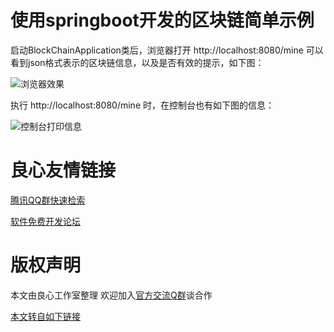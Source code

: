 # 使用springboot开发的区块链简单示例

启动BlockChainApplication类后，浏览器打开 http://localhost:8080/mine
可以看到json格式表示的区块链信息，以及是否有效的提示，如下图：

![浏览器效果](https://gitee.com/uploads/images/2018/0223/020252_ac3b5755_43183.png "Snip20180223_2.png")

执行 http://localhost:8080/mine 时，在控制台也有如下图的信息：

![控制台打印信息](https://gitee.com/uploads/images/2018/0223/020701_6cb05d29_43183.png "Snip20180223_4.png")




 # 良心友情链接

[腾讯QQ群快速检索](http://u.720life.cn/s/8cf73f7c)

[软件免费开发论坛](http://u.720life.cn/s/bbb01dc0)

# 版权声明 

本文由良心工作室整理 欢迎加入[官方交流Q群](https://u.720life.cn/s/f2316816)谈合作

[本文转自如下链接](http://u.720life.cn/g/2e71d0f0a5c601172267ba20d3a43c6eee24c01815e82365168d1a2a287d0644b43e771f2c9357ec140a27f5cbdf4dee0b863eb19c0913e5ba85deff674c9325)